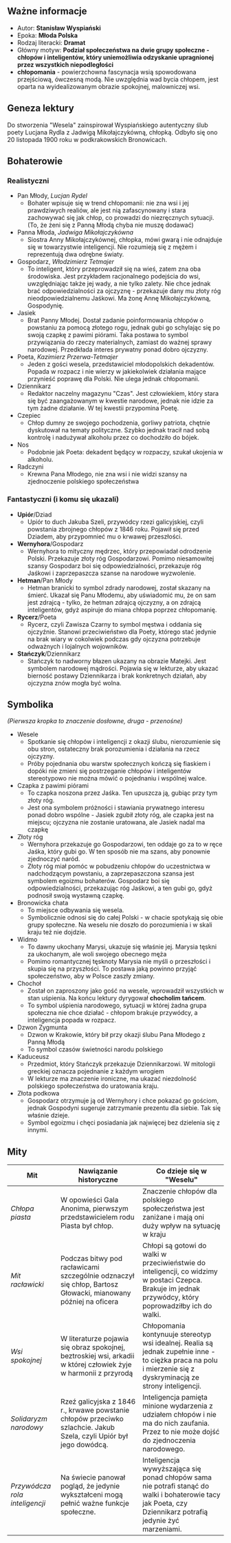 ## Ważne informacje
- Autor: **Stanisław Wyspiański**
- Epoka: **Młoda Polska**
- Rodzaj literacki: **Dramat**
- Główny motyw: **Podział społeczeństwa na dwie grupy społeczne - chłopów i inteligentów, który uniemożliwia odzyskanie upragnionej przez wszystkich niepodległości**
- **chłopomania** - powierzchowna fascynacja wsią spowodowana przejściową, ówczesną modą. Nie uwzględnia wad bycia chłopem, jest oparta na wyidealizowanym obrazie spokojnej, malowniczej wsi.
## Geneza lektury
Do stworzenia "Wesela" zainspirował Wyspiańskiego autentyczny ślub poety Lucjana Rydla z Jadwigą Mikołajczykówną, chłopką. Odbyło się ono 20 listopada 1900 roku w podkrakowskich Bronowicach.
## Bohaterowie
### Realistyczni
- Pan Młody, *Lucjan Rydel*
	- Bohater wpisuje się w trend chłopomanii: nie zna wsi i jej prawdziwych realiów, ale jest nią zafascynowany i stara zachowywać się jak chłop, co prowadzi do niezręcznych sytuacji. (To, że żeni się z Panną Młodą chyba nie muszę dodawać)
- Panna Młoda, *Jadwiga Mikołajczykówna*
	- Siostra Anny Mikołajczykównej, chłopka, mówi gwarą i nie odnajduje się w towarzystwie inteligencji. Nie rozumieją się z mężem i reprezentują dwa odrębne światy.
- Gospodarz, *Włodzimierz Tetmajer*
	- To inteligent, który przeprowadził się na wieś, zatem zna oba środowiska. Jest przykładem racjonalnego podejścia do wsi, uwzględniając także jej wady, a nie tylko zalety. Nie chce jednak brać odpowiedzialności za ojczyznę - przekazuje dany mu złoty róg nieodpowiedzialnemu Jaśkowi. Ma żonę Annę Mikołajczykówną, Gospodynię.
- Jasiek
	- Brat Panny Młodej. Dostał zadanie poinformowania chłopów o powstaniu za pomocą złotego rogu, jednak gubi go schylając się po swoją czapkę z pawimi piórami. Taka postawa to symbol przywiązania do rzeczy materialnych, zamiast do ważnej sprawy narodowej. Przedkłada interes prywatny ponad dobro ojczyzny.
- Poeta, *Kazimierz Przerwa-Tetmajer*
	- Jeden z gości wesela, przedstawiciel młodopolskich dekadentów. Popada w rozpacz i nie wierzy w jakiekolwiek działania mające przynieść poprawę dla Polski. Nie ulega jednak chłopomanii.
- Dziennikarz
	- Redaktor naczelny magazynu "Czas". Jest człowiekiem, który stara się być zaangażowanym w kwestie narodowe, jednak nie idzie za tym żadne działanie. W tej kwestii przypomina Poetę.
- Czepiec
	- Chłop dumny ze swojego pochodzenia, gorliwy patriota, chętnie dyskutował na tematy polityczne. Szybko jednak tracił nad sobą kontrolę i nadużywał alkoholu przez co dochodziło do bójek.
- Nos
	- Podobnie jak Poeta: dekadent będący w rozpaczy, szukał ukojenia w alkoholu.
- Radczyni
	- Krewna Pana Młodego, nie zna wsi i nie widzi szansy na zjednoczenie polskiego społeczeństwa
### Fantastyczni (i komu się ukazali)
- **Upiór**/Dziad
	- Upiór to duch Jakuba Szeli, przywódcy rzezi galicyjskiej, czyli powstania zbrojnego chłopów z 1846 roku. Pojawił się przed Dziadem, aby przypomnieć mu o krwawej przeszłości.
- **Wernyhora**/Gospodarz
	- Wernyhora to mityczny mędrzec, który przepowiadał odrodzenie Polski. Przekazuje złoty róg Gospodarzowi. Pomimo niesamowitej szansy Gospodarz boi się odpowiedzialności, przekazuje róg Jaśkowi i zaprzepaszcza szanse na narodowe wyzwolenie.
- **Hetman**/Pan Młody
	- Hetman branicki to symbol zdrady narodowej, został skazany na śmierć. Ukazał się Panu Młodemu, aby uświadomić mu, że on sam jest zdrajcą - tylko, że hetman zdrajcą ojczyzny, a on zdrajcą inteligentów, gdyż aspiruje do miana chłopa poprzez chłopomanię.
- **Rycerz**/Poeta
	- Rycerz, czyli Zawisza Czarny to symbol męstwa i oddania się ojczyźnie. Stanowi przeciwieństwo dla Poety, którego stać jedynie na brak wiary w cokolwiek podczas gdy ojczyzna potrzebuje odważnych i lojalnych wojowników.
- **Stańczyk**/Dziennikarz
	- Stańczyk to nadworny błazen ukazany na obrazie Matejki. Jest symbolem narodowej mądrości. Pojawia się w lekturze, aby ukazać bierność postawy Dziennikarza i brak konkretnych działań, aby ojczyzna znów mogła być wolna.
## Symbolika
*(Pierwsza kropka to znaczenie dosłowne, druga - przenośne)*

- Wesele
	- Spotkanie się chłopów i inteligencji z okazji ślubu, nierozumienie się obu stron, ostateczny brak porozumienia i działania na rzecz ojczyzny.
	- Próby pojednania obu warstw społecznych kończą się fiaskiem i dopóki nie zmieni się postrzeganie chłopów i inteligentów stereotypowo nie można mówić o pojednaniu i wspólnej walce.
- Czapka z pawimi piórami
	- To czapka noszona przez Jaśka. Ten upuszcza ją, gubiąc przy tym złoty róg.
	- Jest ona symbolem próżności i stawiania prywatnego interesu ponad dobro wspólne - Jasiek zgubił złoty róg, ale czapka jest na miejscu; ojczyzna nie zostanie uratowana, ale Jasiek nadal ma czapkę
- Złoty róg
	- Wernyhora przekazuje go Gospodarzowi, ten oddaje go za to w ręce Jaśka, który gubi go. W ten sposób nie ma szans, aby ponownie zjednoczyć naród.
	- Złoty róg miał pomóc w pobudzeniu chłopów do uczestnictwa w nadchodzącym powstaniu, a zaprzepaszczona szansa jest symbolem egoizmu bohaterów. Gospodarz boi się odpowiedzialności, przekazując róg Jaśkowi, a ten gubi go, gdyż podnosił swoją wystawną czapkę.
- Bronowicka chata
	- To miejsce odbywania się wesela.
	- Symbolicznie odnosi się do całej Polski - w chacie spotykają się obie grupy społeczne. Na weselu nie doszło do porozumienia i w skali kraju też nie dojdzie.
- Widmo
	- To dawny ukochany Marysi, ukazuje się właśnie jej. Marysia tęskni za ukochanym, ale woli swojego obecnego męża
	- Pomimo romantycznej tęsknoty Marysia nie myśli o przeszłości i skupia się na przyszłości. To postawa jaką powinno przyjąć społeczeństwo, aby w Polsce zaszły zmiany.
- Chochoł
	- Został on zaproszony jako gość na wesele, wprowadził wszystkich w stan uśpienia. Na końcu lektury dyrygował **chocholim tańcem**.
	- To symbol uśpienia narodowego, sytuacji w której żadna grupa społeczna nie chce działać - chłopom brakuje przywódcy, a inteligencja popada w rozpacz.
- Dzwon Zygmunta
	- Dzwon w Krakowie, który bił przy okazji ślubu Pana Młodego z Panną Młodą
	- To symbol czasów świetności narodu polskiego
- Kaduceusz
	- Przedmiot, który Stańczyk przekazuje Dziennikarzowi. W mitologii greckiej oznacza pojednanie z każdym wrogiem
	- W lekturze ma znaczenie ironiczne, ma ukazać niezdolność polskiego społeczeństwa do uratowania kraju.
- Złota podkowa
	- Gospodarz otrzymuje ją od Wernyhory i chce pokazać go gościom, jednak Gospodyni sugeruje zatrzymanie prezentu dla siebie. Tak się właśnie dzieje.
	- Symbol egoizmu i chęci posiadania jak najwięcej bez dzielenia się z innymi.
## Mity

| Mit                            | Nawiązanie historyczne                                                                                              | Co dzieje się w "Weselu"                                                                                                                                        |
| ------------------------------ | ------------------------------------------------------------------------------------------------------------------- | --------------------------------------------------------------------------------------------------------------------------------------------------------------- |
| *Chłopa piasta*                | W opowieści Gala Anonima, pierwszym przedstawicielem rodu Piasta był chłop.                                         | Znaczenie chłopów dla polskiego społeczeństwa jest zaniżane i mają oni duży wpływ na sytuację w kraju                                                           |
| *Mit racławicki*               | Podczas bitwy pod racławicami szczególnie odznaczył się chłop, Bartosz Głowacki, mianowany później na oficera       | Chłopi są gotowi do walki w przeciwieństwie do inteligencji, co widzimy w postaci Czepca. Brakuje im jednak przywódcy, który poprowadziłby ich do walki.        |
| *Wsi spokojnej*                | W literaturze pojawia się obraz spokojnej, beztroskiej wsi, arkadii w której człowiek żyje w harmonii z przyrodą    | Chłopomania kontynuuje stereotyp wsi idealnej. Realia są jednak zupełnie inne - to ciężka praca na polu i mierzenie się z dyskryminacją ze strony inteligencji. |
| *Solidaryzm narodowy*          | Rzeź galicyjska z 1846 r., krwawe powstanie chłopów przeciwko szlachcie. Jakub Szela, czyli Upiór był jego dowódcą. | Inteligencja pamięta minione wydarzenia z udziałem chłopów i nie ma do nich zaufania. Przez to nie może dojść do zjednoczenia narodowego.                       |
| *Przywódcza rola inteligencji* | Na świecie panował pogląd, że jedynie wykształceni mogą pełnić ważne funkcje społeczne.                             | Inteligencja wywyższająca się ponad chłopów sama nie potrafi stanąć do walki i bohaterowie tacy jak Poeta, czy Dziennikarz potrafią jedynie żyć marzeniami.     |
